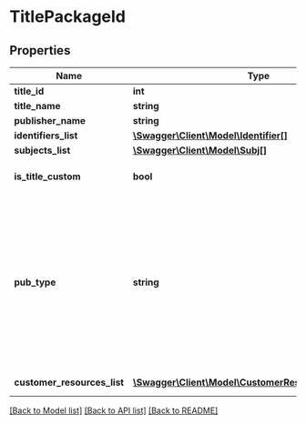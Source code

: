 # TitlePackageId

## Properties
Name | Type | Description | Notes
------------ | ------------- | ------------- | -------------
**title_id** | **int** | Title ID | 
**title_name** | **string** | Title Name | 
**publisher_name** | **string** | Publisher Name | [optional] 
**identifiers_list** | [**\Swagger\Client\Model\Identifier[]**](Identifier.md) | Identifiers | [optional] 
**subjects_list** | [**\Swagger\Client\Model\Subj[]**](Subj.md) | Subjects | [optional] 
**is_title_custom** | **bool** | Is this a custom title owned by the customer. | [optional] 
**pub_type** | **string** | Type of publication. Valid values are journal, newsletter, report, proceedings, website, newspaper, unspecified, book, bookseries, database, thesisdissertation, streamingaudio, streamingvideo, and audiobook. | [optional] 
**customer_resources_list** | [**\Swagger\Client\Model\CustomerResourcesPackageId[]**](CustomerResourcesPackageId.md) | Customer Resources List | [optional] 

[[Back to Model list]](../README.md#documentation-for-models) [[Back to API list]](../README.md#documentation-for-api-endpoints) [[Back to README]](../README.md)

